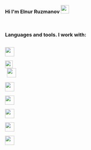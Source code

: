 ### Hi I'm Elnur Ruzmanov <img src="https://media.giphy.com/media/hvRJCLFzcasrR4ia7z/giphy.gif"  width="27px"> 
</br>

### Languages and tools. I work with:
<code> <img src="https://upload.wikimedia.org/wikipedia/commons/thumb/0/00/HTML5_logo_black.svg/512px-HTML5_logo_black.svg.png" width="30px"> </code>
<code> <img src="https://brandslogos.com/wp-content/uploads/images/large/css-logo-black-and-white.png" width="25px"> 
<code> <img src="https://img.icons8.com/ios/500/sass.png" width="30px"> </code>
<code> <img src="https://brandslogos.com/wp-content/uploads/thumbs/bootstrap-logo-black-and-white.png" width="30px"> </code>
<code> <img src="https://iconape.com/wp-content/png_logo_vector/javascript.png" width="30px"> </code>
<code> <img src="https://cdn.freebiesupply.com/logos/large/2x/react-1-logo-black-and-white.png" width="30px"> </code>
<code> <img src="https://encrypted-tbn0.gstatic.com/images?q=tbn:ANd9GcT0aNIZkANMik0xkUcBotorD1qhUVuKHO1XL6i_O6BUoQe_CxrQ89gVU6vIktzp1BnGXVk&usqp=CAU" width="30px"> </code>
<code> <img src="https://git-scm.com/images/logos/downloads/Git-Logo-White.png" width="30px"> </code>
